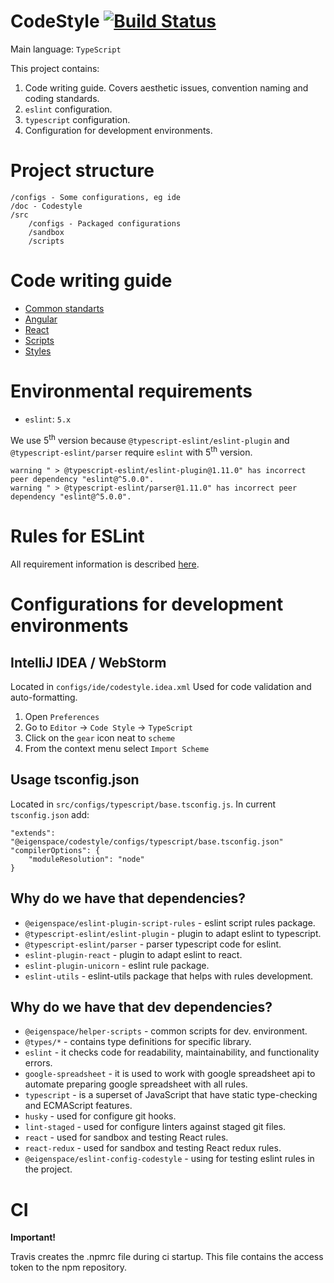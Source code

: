 # CodeStyle [![Build Status](https://travis-ci.com/eigen-space/codestyle.svg?branch=master)](https://travis-ci.com/eigen-space/codestyle)

Main language: `TypeScript`

This project contains:
1. Code writing guide. Covers aesthetic issues, convention naming and coding standards.
2. `eslint` configuration.
3. `typescript` configuration.
4. Configuration for development environments.

# Project structure

```
/configs - Some configurations, eg ide
/doc - Codestyle
/src
    /configs - Packaged configurations
    /sandbox
    /scripts
```   
# Code writing guide

* [Common standarts](./doc/common/README.md)
* [Angular](./doc/angular/README.md)
* [React](./doc/react/README.md)
* [Scripts](./doc/scripts/README.md)
* [Styles](./doc/styles/README.md)

# Environmental requirements
* `eslint`: `5.x`

We use 5<sup>th</sup> version because `@typescript-eslint/eslint-plugin` and `@typescript-eslint/parser` require `eslint`
with 5<sup>th</sup> version.
```
warning " > @typescript-eslint/eslint-plugin@1.11.0" has incorrect peer dependency "eslint@^5.0.0".
warning " > @typescript-eslint/parser@1.11.0" has incorrect peer dependency "eslint@^5.0.0".
```

# Rules for ESLint

All requirement information is described [here](./src/packages/eslint/README.md).
    
# Configurations for development environments

## IntelliJ IDEA / WebStorm

Located in `configs/ide/codestyle.idea.xml`
Used for code validation and auto-formatting.
1. Open `Preferences`
2. Go to `Editor` -> `Code Style` -> `TypeScript`
3. Click on the `gear` icon neat to `scheme`
4. From the context menu select `Import Scheme`

## Usage tsconfig.json

Located in `src/configs/typescript/base.tsconfig.js`.
In current `tsconfig.json` add:
```
"extends": "@eigenspace/codestyle/configs/typescript/base.tsconfig.json"
"compilerOptions": {
    "moduleResolution": "node"
}
```

## Why do we have that dependencies?

* `@eigenspace/eslint-plugin-script-rules` - eslint script rules package.
* `@typescript-eslint/eslint-plugin` - plugin to adapt eslint to typescript.
* `@typescript-eslint/parser` - parser typescript code for eslint.
* `eslint-plugin-react` - plugin to adapt eslint to react.
* `eslint-plugin-unicorn` - eslint rule package.
* `eslint-utils` - eslint-utils package that helps with rules development.

## Why do we have that dev dependencies?

* `@eigenspace/helper-scripts` - common scripts for dev. environment.
* `@types/*` - contains type definitions for specific library.
* `eslint` - it checks code for readability, maintainability, and functionality errors.
* `google-spreadsheet` - it is used to work with google spreadsheet api to automate preparing google spreadsheet with all rules.
* `typescript` - is a superset of JavaScript that have static type-checking and ECMAScript features.
* `husky` - used for configure git hooks.
* `lint-staged` - used for configure linters against staged git files.
* `react` - used for sandbox and testing React rules.
* `react-redux` - used for sandbox and testing React redux rules.
* `@eigenspace/eslint-config-codestyle` - using for testing eslint rules in the project.

# CI

**Important!**

Travis creates the .npmrc file during ci startup. This file contains the access token to the npm repository.
